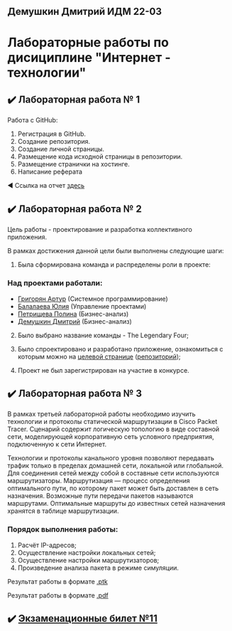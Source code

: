 ## Демушкин Дмитрий ИДМ 22-03
#  Лабораторные работы по дисициплине "Интернет - технологии"

## ✔️ Лабораторная работа № 1

Работа с GitHub: 
1. Регистрация в GitHub.
2. Создание репозитория.
3. Создание личной страницы.
4. Размещение кода исходной страницы в репозитории.
5. Размещение странички на хостинге.
6. Написание реферата

◀️ Ссылка на отчет [здесь](https://DmitryDemushkin1998.github.io/lab-demushkin/)


## ✔️ Лабораторная работа № 2
Цель работы - проектирование и разработка коллективного приложения.

В рамках достижения данной цели были выполнены следующие шаги:

1. Была сформирована команда и распределены роли в проекте:
### Над проектами работали:
* [Григорян Артур](https://salemnight1.github.io) (Системное программирование)
* [Балалаева Юлия](https://balalaevajulia.github.io/LabsInetTexnologii/) (Управление проектами)
* [Петрищева Полина](https://polinapetrishcheva.github.io/lab-petrishcheva/) (Бизнес-анализ)
* [Демушкин Дмитрий](https://dmitrydemushkin1998.github.io/lab-demushkin/) (Бизнес-анализ)

2. Было выбрано название команды - The Legendary Four;

3. Было спроектировано и разработано приложение, ознакомиться с которым можно на [целевой странице](https://ownc.avmenergo.ru) ([репозиторий](https://github.com/DmitryDemushkin1998/lab-demushkin/blob/main/README.md));

4. Проект не был зарегистрирован на участие в конкурсе.

## ✔️ Лабораторная работа № 3
В рамках третьей лабораторной работы необходимо изучить технологии и протоколы статической маршрутизации в Cisco Packet Tracer. Сценарий содержит логическую топологию в виде составной сети, моделирующей корпоративную сеть условного предприятия, подключенную к сети Интернет.

Технологии и протоколы канального уровня позволяют передавать трафик только в пределах домашней сети, локальной или глобальной. Для соединения сетей между собой в составные сети используются маршрутизаторы. Маршрутизация — процесс определения оптимального пути, по которому пакет может быть доставлен в сеть назначения. Возможные пути передачи пакетов называются маршрутами. Оптимальные маршруты до известных сетей назначения хранятся в таблице маршрутизации.

### Порядок выполнения работы:

1. Расчёт IP-адресов;
2. Осуществление настройки локальных сетей;
3. Осуществление настройки маршрутизаторов;
4. Произведение анализа пакета в режиме симуляции.

Результат работы в формате [.ptk](https://github.com/DmitryDemushkin1998/lab-demushkin/blob/main/Stsenariy_dlya_CPT.pka)

Результат работы в формате [.pdf](https://github.com/DmitryDemushkin1998/lab-demushkin/blob/main/LB3_Demushkin.pdf)


## ✔️ [Экзаменационные билет №11](https://github.com/stankin/inet-2022/wiki/exam11)

